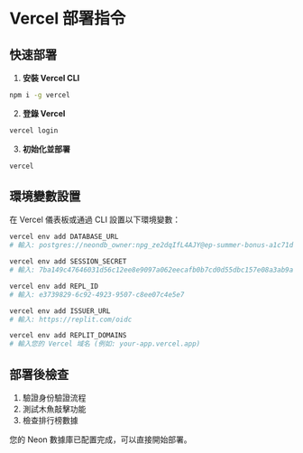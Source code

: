 # Vercel 部署指令

## 快速部署

1. **安裝 Vercel CLI**
```bash
npm i -g vercel
```

2. **登錄 Vercel**
```bash
vercel login
```

3. **初始化並部署**
```bash
vercel
```

## 環境變數設置

在 Vercel 儀表板或通過 CLI 設置以下環境變數：

```bash
vercel env add DATABASE_URL
# 輸入: postgres://neondb_owner:npg_ze2dqIfL4AJY@ep-summer-bonus-a1c71d1u-pooler.ap-southeast-1.aws.neon.tech/neondb?sslmode=require

vercel env add SESSION_SECRET
# 輸入: 7ba149c47646031d56c12ee8e9097a062eecafb0b7cd0d55dbc157e08a3ab9ad

vercel env add REPL_ID  
# 輸入: e3739829-6c92-4923-9507-c8ee07c4e5e7

vercel env add ISSUER_URL
# 輸入: https://replit.com/oidc

vercel env add REPLIT_DOMAINS
# 輸入您的 Vercel 域名 (例如: your-app.vercel.app)
```

## 部署後檢查

1. 驗證身份驗證流程
2. 測試木魚敲擊功能
3. 檢查排行榜數據

您的 Neon 數據庫已配置完成，可以直接開始部署。
